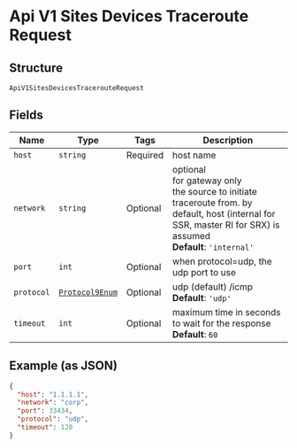 
# Api V1 Sites Devices Traceroute Request

## Structure

`ApiV1SitesDevicesTracerouteRequest`

## Fields

| Name | Type | Tags | Description |
|  --- | --- | --- | --- |
| `host` | `string` | Required | host name |
| `network` | `string` | Optional | optional<br>for gateway only<br>the source to initiate traceroute from. by default, host (internal for SSR, master RI for SRX) is assumed<br>**Default**: `'internal'` |
| `port` | `int` | Optional | when protocol=udp, the udp port to use |
| `protocol` | [`Protocol9Enum`](../../doc/models/protocol-9-enum.md) | Optional | udp (default) /icmp<br>**Default**: `'udp'` |
| `timeout` | `int` | Optional | maximum time in seconds to wait for the response<br>**Default**: `60` |

## Example (as JSON)

```json
{
  "host": "1.1.1.1",
  "network": "corp",
  "port": 33434,
  "protocol": "udp",
  "timeout": 120
}
```

